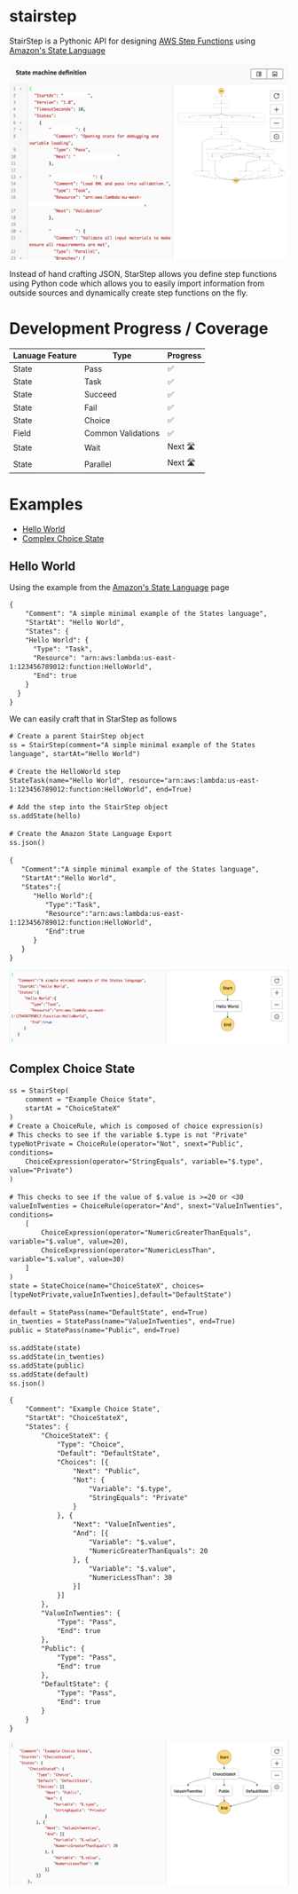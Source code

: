 # stairstep

StairStep is a Pythonic API for designing [AWS Step Functions](https://aws.amazon.com/step-functions/) using [Amazon's State Language](https://states-language.net/spec.html)

![state_machine](documentation/statemachine_example.png)

Instead of hand crafting JSON, StarStep allows you define step functions using Python code which allows you to easily import information from outside sources and dynamically create step functions on the fly. 

# Development Progress / Coverage
| Lanuage Feature  |  Type | Progress  | 
|---|---|---|
| State  | Pass  | ✅  |
| State  | Task  | ✅  |
| State  | Succeed  | ✅  |
| State  | Fail  | ✅  |
| State  | Choice  | ✅  |
| Field  | Common Validations  |  ✅  |
| State  | Wait  | Next 🛣 |
| State  | Parallel  | Next 🛣 |


# Examples
* [Hello World](#helloworld)
* [Complex Choice State](#choicestate)

## <a name="helloworld"></a> Hello World 
Using the example from the [Amazon's State Language](https://states-language.net/spec.html#example) page

```
{
    "Comment": "A simple minimal example of the States language",
    "StartAt": "Hello World",
    "States": {
    "Hello World": { 
      "Type": "Task",
      "Resource": "arn:aws:lambda:us-east-1:123456789012:function:HelloWorld",
      "End": true
    }
  }
}
```

We can easily craft that in StarStep as follows

```
# Create a parent StairStep object
ss = StairStep(comment="A simple minimal example of the States language", startAt="Hello World")

# Create the HelloWorld step
StateTask(name="Hello World", resource="arn:aws:lambda:us-east-1:123456789012:function:HelloWorld", end=True)

# Add the step into the StairStep object
ss.addState(hello)

# Create the Amazon State Language Export
ss.json()

{  
   "Comment":"A simple minimal example of the States language",
   "StartAt":"Hello World",
   "States":{  
      "Hello World":{  
         "Type":"Task",
         "Resource":"arn:aws:lambda:us-east-1:123456789012:function:HelloWorld",
         "End":true
      }
   }
}
```
![hello_world](documentation/hello_world.png)

## <a name="choicestate"></a> Complex Choice State

```
ss = StairStep(
    comment = "Example Choice State",
    startAt = "ChoiceStateX"
)
# Create a ChoiceRule, which is composed of choice expression(s)
# This checks to see if the variable $.type is not "Private"
typeNotPrivate = ChoiceRule(operator="Not", snext="Public", conditions=
    ChoiceExpression(operator="StringEquals", variable="$.type", value="Private")
)

# This checks to see if the value of $.value is >=20 or <30
valueInTwenties = ChoiceRule(operator="And", snext="ValueInTwenties", conditions=
    [
        ChoiceExpression(operator="NumericGreaterThanEquals", variable="$.value", value=20),
        ChoiceExpression(operator="NumericLessThan", variable="$.value", value=30)
    ]
)
state = StateChoice(name="ChoiceStateX", choices=[typeNotPrivate,valueInTwenties],default="DefaultState")

default = StatePass(name="DefaultState", end=True)
in_twenties = StatePass(name="ValueInTwenties", end=True)
public = StatePass(name="Public", end=True)

ss.addState(state)
ss.addState(in_twenties)
ss.addState(public)
ss.addState(default)
ss.json()
```

```
{
	"Comment": "Example Choice State",
	"StartAt": "ChoiceStateX",
	"States": {
		"ChoiceStateX": {
			"Type": "Choice",
			"Default": "DefaultState",
			"Choices": [{
				"Next": "Public",
				"Not": {
					"Variable": "$.type",
					"StringEquals": "Private"
				}
			}, {
				"Next": "ValueInTwenties",
				"And": [{
					"Variable": "$.value",
					"NumericGreaterThanEquals": 20
				}, {
					"Variable": "$.value",
					"NumericLessThan": 30
				}]
			}]
		},
		"ValueInTwenties": {
			"Type": "Pass",
			"End": true
		},
		"Public": {
			"Type": "Pass",
			"End": true
		},
		"DefaultState": {
			"Type": "Pass",
			"End": true
		}
	}
}
```
![choice_state](documentation/choice_state.png)